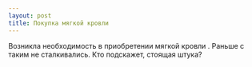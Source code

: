 ```yaml
---
layout: post 
title: Покупка мягкой кровли 
--- 
```

Возникла необходимость в приобретении мягкой кровли . Раньше с таким не сталкивались. Кто подскажет, стоящая штука?
